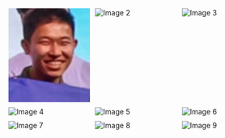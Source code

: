<div style="display: grid; grid-template-columns: repeat(3, 1fr); gap: 10px;">
    <img src="aby1.jpg" alt="Image 1" style="width: 100%; height: auto;">
    <img src="path/to/image2.jpg" alt="Image 2" style="width: 100%; height: auto;">
    <img src="path/to/image3.jpg" alt="Image 3" style="width: 100%; height: auto;">
    <img src="path/to/image4.jpg" alt="Image 4" style="width: 100%; height: auto;">
    <img src="path/to/image5.jpg" alt="Image 5" style="width: 100%; height: auto;">
    <img src="path/to/image6.jpg" alt="Image 6" style="width: 100%; height: auto;">
    <img src="path/to/image7.jpg" alt="Image 7" style="width: 100%; height: auto;">
    <img src="path/to/image8.jpg" alt="Image 8" style="width: 100%; height: auto;">
    <img src="path/to/image9.jpg" alt="Image 9" style="width: 100%; height: auto;">
</div>